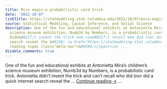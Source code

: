 ```yaml
---
title: Mira magic—a probabilistic card trick
date: '2022-10-07'
linkTitle: https://statmodeling.stat.columbia.edu/2022/10/07/mira-magic-a-probabilistic-card-trick/
source: Statistical Modeling, Causal Inference, and Social Science
description: One of the fun and educational exhibits at Antonietta Mira&#8217;s children&#8217;s
  science museum exhibition, Numb3d by Numbers, is a probabilistic card trick. Antonietta
  didn&#8217;t invent the trick and can&#8217;t recall who did (nor did a quick internet
  search reveal the &#8230; <a href="https://statmodeling.stat.columbia.edu/2022/10/07/mira-magic-a-probabilistic-card-trick/">Continue
  reading <span class="meta-nav">&#8594;</span></a> ...
disable_comments: true
---
```

One of the fun and educational exhibits at Antonietta Mira&#8217;s children&#8217;s science museum exhibition, Numb3d by Numbers, is a probabilistic card trick. Antonietta didn&#8217;t invent the trick and can&#8217;t recall who did (nor did a quick internet search reveal the &#8230; <a href="https://statmodeling.stat.columbia.edu/2022/10/07/mira-magic-a-probabilistic-card-trick/">Continue reading <span class="meta-nav">&#8594;</span></a> ...